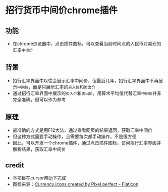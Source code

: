 # 招行货币中间价chrome插件


## 功能

- 在chrome浏览器中，点击插件图标，可以查看当前时间点的人民币对美元的汇率`中间价`

## 背景

- 招行汇率界面中以往会展示汇率中间价，但最近几年，招行汇率界面中不再展示`中间价`，而是只展示汇率的`买入价`和`卖出价`
- 通过招行汇率界面中展示的`买入价`和`卖出价`，用算术平均值代替汇率`中间价`并非完全准确，但可以作为参考

## 原理
- 最准确的方式是用F12大法，通过查看网页的结果返回，获取汇率中间价
- 但这种方式需要手动操作，且需要每次都手动操作，不是很方便
- 因此，可以开发一个chrome插件，通过点击插件图标，访问招行汇率界面并解析结果，获取汇率中间价

## credit

- 本项目在cursor帮助下完成
- 图标来源：[Currency icons created by Pixel perfect - Flaticon](https://www.flaticon.com/free-icons/currency)
